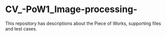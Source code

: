 # CV_-PoW1_Image-processing-
This repository has descriptions about the Piece of Works, supporting files and test cases.
